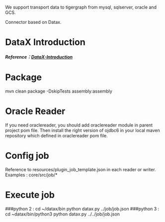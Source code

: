 We support transport data to tigergraph from mysql, sqlserver, oracle and GCS.

Connector based on Datax.
# DataX Introduction
##### Reference：[DataX-Introduction](https://github.com/alibaba/DataX/blob/master/introduction.md)

# Package
mvn clean package -DskipTests assembly:assembly 

# Oracle Reader
If you need oraclereader, you should add oraclereader module in parent project pom file.
Then install the right version of ojdbc6 in your local maven repository which defined in oraclereader pom file. 

# Config job
Reference to resources/plugin_job_template.json in each reader or writer.
Examples : core/src/job/*

# Execute job 
###python 2 : 
cd ~/datax/bin
python datax.py ../job/job.json
###python 3 :
cd ~datax/bin/python3
python datax.py ../../job/job.json

